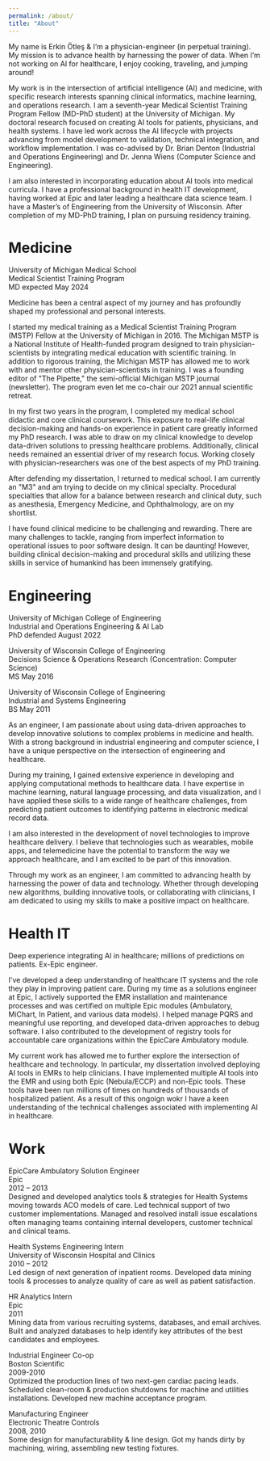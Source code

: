 ```yaml
---
permalink: /about/
title: "About"
---
```


My name is Erkin Ötleş & I’m a physician-engineer (in perpetual training). My mission is to advance health by harnessing the power of data. When I’m not working on AI for healthcare, I enjoy cooking, traveling, and jumping around!

My work is in the intersection of artificial intelligence (AI) and medicine, with specific research interests spanning clinical informatics, machine learning, and operations research. I am a seventh-year Medical Scientist Training Program Fellow (MD-PhD student) at the University of Michigan. My doctoral research focused on creating AI tools for patients, physicians, and health systems. I have led work across the AI lifecycle with projects advancing from model development to validation, technical integration, and workflow implementation. I was co-advised by Dr. Brian Denton (Industrial and Operations Engineering) and Dr. Jenna Wiens (Computer Science and Engineering).

I am also interested in incorporating education about AI tools into medical curricula. I have a professional background in health IT development, having worked at Epic and later leading a healthcare data science team. I have a Master’s of Engineering from the University of Wisconsin. After completion of my MD-PhD training, I plan on pursuing residency training.


# Medicine
University of Michigan Medical School<br>
Medical Scientist Training Program<br>
MD expected May 2024

Medicine has been a central aspect of my journey and has profoundly shaped my professional and personal interests. 

I started my medical training as a Medical Scientist Training Program (MSTP) Fellow at the University of Michigan in 2016. The Michigan MSTP is a National Institute of Health-funded program designed to train physician-scientists by integrating medical education with scientific training. In addition to rigorous training, the Michigan MSTP has allowed me to work with and mentor other physician-scientists in training. I was a founding editor of "The Pipette," the semi-official Michigan MSTP journal (newsletter). The program even let me co-chair our 2021 annual scientific retreat.

In my first two years in the program, I completed my medical school didactic and core clinical coursework. This exposure to real-life clinical decision-making and hands-on experience in patient care greatly informed my PhD research. I was able to draw on my clinical knowledge to develop data-driven solutions to pressing healthcare problems. Additionally,  clinical needs remained an essential driver of my research focus. Working closely with physician-researchers was one of the best aspects of my PhD training.

After defending my dissertation, I returned to medical school. I am currently an "M3" and am trying to decide on my clinical specialty. Procedural specialties that allow for a balance between research and clinical duty, such as anesthesia, Emergency Medicine, and Ophthalmology, are on my shortlist.


I have found clinical medicine to be challenging and rewarding. There are many challenges to tackle, ranging from imperfect information to operational issues to poor software design. It can be daunting! However, building clinical decision-making and procedural skills and utilizing these skills in service of humankind has been immensely gratifying.


# Engineering
University of Michigan College of Engineering<br>
Industrial and Operations Engineering & AI Lab<br>
PhD defended August 2022

University of Wisconsin College of Engineering<br>
Decisions Science & Operations Research (Concentration: Computer Science)<br>
MS May 2016

University of Wisconsin College of Engineering<br>
Industrial and Systems Engineering<br>
BS May 2011

As an engineer, I am passionate about using data-driven approaches to develop innovative solutions to complex problems in medicine and health. With a strong background in industrial engineering and computer science, I have a unique perspective on the intersection of engineering and healthcare.

During my training, I gained extensive experience in developing and applying computational methods to healthcare data. I have expertise in machine learning, natural language processing, and data visualization, and I have applied these skills to a wide range of healthcare challenges, from predicting patient outcomes to identifying patterns in electronic medical record data.

I am also interested in the development of novel technologies to improve healthcare delivery. I believe that technologies such as wearables, mobile apps, and telemedicine have the potential to transform the way we approach healthcare, and I am excited to be part of this innovation.

Through my work as an engineer, I am committed to advancing health by harnessing the power of data and technology. Whether through developing new algorithms, building innovative tools, or collaborating with clinicians, I am dedicated to using my skills to make a positive impact on healthcare.


# Health IT
Deep experience integrating AI in healthcare; millions of predictions on patients. Ex-Epic engineer.

I've developed a deep understanding of healthcare IT systems and the role they play in improving patient care. During my time as a solutions engineer at Epic, I actively supported the EMR installation and maintenance processes and was certified on multiple Epic modules (Ambulatory, MiChart, In Patient, and various data models). I helped manage PQRS and meaningful use reporting, and developed data-driven approaches to debug software. I also contributed to the development of registry tools for accountable care organizations within the EpicCare Ambulatory module.

My current work has allowed me to further explore the intersection of healthcare and technology. In particular, my dissertation involved deploying AI tools in EMRs to help clinicians. I have implemented multiple AI tools into the EMR and using both Epic (Nebula/ECCP) and non-Epic tools. These tools have been run millions of times on hundreds of thousands of hospitalized patient. As a result of this ongoign wokr I have a keen understanding of the technical challenges associated with implementing AI in healthcare.


# Work
EpicCare Ambulatory Solution Engineer <br>
Epic <br>
2012 – 2013 <br>
Designed and developed analytics tools & strategies for Health Systems moving towards ACO models of care. Led technical support of two customer implementations. Managed and resolved install issue escalations often managing teams containing internal developers, customer technical and clinical teams.


Health Systems Engineering Intern <br>
University of Wisconsin Hospital and Clinics <br>
2010 – 2012 <br>
Led design of next generation of inpatient rooms. Developed data mining tools & processes to analyze quality of care as well as patient satisfaction.



HR Analytics Intern <br>
Epic <br>
2011 <br>
Mining data from various recruiting systems, databases, and email archives. Built and analyzed databases to help identify key attributes of the best candidates and employees.



Industrial Engineer Co-op <br>
Boston Scientific <br>
2009-2010 <br>
Optimized the production lines of two next-gen cardiac pacing leads. Scheduled clean-room & production shutdowns for machine and utilities installations. Developed new machine acceptance program.



Manufacturing Engineer <br>
Electronic Theatre Controls <br>
2008, 2010 <br>
Some design for manufacturability & line design. Got my hands dirty by machining, wiring, assembling new testing fixtures.
